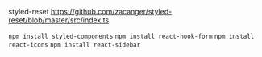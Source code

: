 styled-reset
https://github.com/zacanger/styled-reset/blob/master/src/index.ts

```npm install styled-components```
```npm install react-hook-form```
```npm install react-icons```
```npm install react-sidebar```
